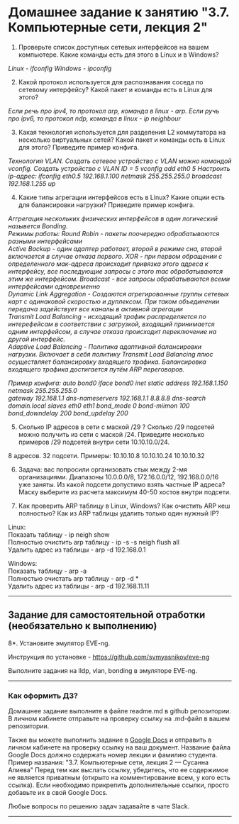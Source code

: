 # Домашнее задание к занятию "3.7. Компьютерные сети, лекция 2"

1. Проверьте список доступных сетевых интерфейсов на вашем компьютере. Какие команды есть для этого в Linux и в Windows?

_Linux - ifconfig
Windows - ipconfig_

2. Какой протокол используется для распознавания соседа по сетевому интерфейсу? Какой пакет и команды есть в Linux для этого?

_Если речь про ipv4, то протокол arp, команда в linux - arp.
Если ручь про ipv6, то протокол ndp, команда в linux - ip neighbour_

3. Какая технология используется для разделения L2 коммутатора на несколько виртуальных сетей? Какой пакет и команды есть в Linux для этого? Приведите пример конфига.

_Технология VLAN.
Создать сетевое устройство с VLAN можно командой vconfig.
Создать устройство с VLAN ID = 5
vconfig add eth0 5
Настроить ip-адрес:
ifconfig eth0.5 192.168.1.100 netmask 255.255.255.0 broadcast 192.168.1.255 up_

4. Какие типы агрегации интерфейсов есть в Linux? Какие опции есть для балансировки нагрузки? Приведите пример конфига.

_Аггрегация нескольких физических интерфейсов в один логический назывется Bonding.  
Режимы работы: 
Round Robin - пакеты поочередно обрабатываются разными интерфейсами  
Active Backup - один адаптер работает, второй в режиме сна, второй включается в случае отказа первого.
XOR - при первом обращении с определенного мак-адреса происходит привязка этого адреса к интерфейсу, все последующие запросы с этого mac обрабатываются этим же интерфейсом.
Broadcast - все запросы обрабатываются всеми интерфейсами одновременно  
Dynamic Link Aggregation - Создаются агрегированные группы сетевых карт с одинаковой скоростью и дуплексом. При таком объединении передача задействует все каналы в активной агрегации  
Transmit Load Balancing - исходящий трафик распределяется по интерефейсам в соответствии с загрузкой, входящий принимается одним интерфейсом, в случае отказа происходит переключение на другой интерфейс.  
Adaptive Load Balancing - Политика адаптивной балансировки нагрузки. Включает в себя политику Transmit Load Balancing плюс осуществляет балансировку входящего трафика. Балансировка входящего трафика достигается путём ARP переговоров._

_Пример конфига:
auto bond0
iface bond0 inet static
	address 192.168.1.150
	netmask 255.255.255.0	
	gateway 192.168.1.1
	dns-nameservers 192.168.1.1 8.8.8.8
	dns-search domain.local
		slaves eth0 eth1
		bond_mode 0
		bond-miimon 100
		bond_downdelay 200
		bond_updelay 200_

5. Сколько IP адресов в сети с маской /29 ? Сколько /29 подсетей можно получить из сети с маской /24. Приведите несколько примеров /29 подсетей внутри сети 10.10.10.0/24.

8 адресов.
32 подсети.
Примеры:
10.10.10.8
10.10.10.24
10.10.10.32


6. Задача: вас попросили организовать стык между 2-мя организациями. Диапазоны 10.0.0.0/8, 172.16.0.0/12, 192.168.0.0/16 уже заняты. Из какой подсети допустимо взять частные IP адреса? Маску выберите из расчета максимум 40-50 хостов внутри подсети.

7. Как проверить ARP таблицу в Linux, Windows? Как очистить ARP кеш полностью? Как из ARP таблицы удалить только один нужный IP?

Linux:  
Показать таблицу  -  ip neigh show  
Полностью очистить arp таблицу  -  ip -s -s neigh flush all  
Удалить адрес из таблицы - arp -d 192.168.0.1  

Windows:  
Показать таблицу  -  arp -a  
Полностью очистать arp таблицу  -  arp -d *  
Удалить адрес из таблицы  -  arp -d 192.168.11.11  



 ---
## Задание для самостоятельной отработки (необязательно к выполнению)

 8*. Установите эмулятор EVE-ng.
 
 Инструкция по установке - https://github.com/svmyasnikov/eve-ng

 Выполните задания на lldp, vlan, bonding в эмуляторе EVE-ng. 
 
 ---

### Как оформить ДЗ?

Домашнее задание выполните в файле readme.md в github репозитории. В личном кабинете отправьте на проверку ссылку на .md-файл в вашем репозитории.

Также вы можете выполнить задание в [Google Docs](https://docs.google.com/document/u/0/?tgif=d) и отправить в личном кабинете на проверку ссылку на ваш документ.
Название файла Google Docs должно содержать номер лекции и фамилию студента. Пример названия: "3.7. Компьютерные сети, лекция 2 — Сусанна Алиева"
Перед тем как выслать ссылку, убедитесь, что ее содержимое не является приватным (открыто на комментирование всем, у кого есть ссылка). 
Если необходимо прикрепить дополнительные ссылки, просто добавьте их в свой Google Docs.

Любые вопросы по решению задач задавайте в чате Slack.

---
